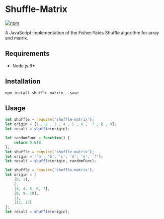# Shuffle-Matrix

[![npm](https://img.shields.io/npm/l/express.svg)](https://www.npmjs.com/package/shuffle-matrix)

A JavaScript implementation of the Fisher-Yates Shuffle algorithm for array and matrix.

## Requirements

* Node.js 6+

## Installation

`npm install shuffle-matrix --save`

## Usage

```js
let shuffle = require('shuffle-matrix');
let origin = [1 , 2 , 3 , 4 , 5 , 6 ,  7 , 8 , 9];
let result = shuffle(origin);
```

```js
let randomFunc = function() {
    return 0.618
};
let shuffle = require('shuffle-matrix');
let origin = ['a', 'b', 'c', 'd', 'e', 'f'];
let result = shuffle(origin, randomFunc);
```

```js
let shuffle = require('shuffle-matrix');
let origin = [
    [0, 1],
    2,
    [3, 4, 5, 6, 7],
    [8, 9, 10],
    11,
    [12, 13]
];
let result = shuffle(origin);
```
